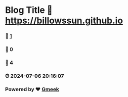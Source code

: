 # Blog Title :link: https://billowssun.github.io 
### :page_facing_up: [1](https://billowssun.github.io/tag.html) 
### :speech_balloon: 0 
### :hibiscus: 4 
### :alarm_clock: 2024-07-06 20:16:07 
### Powered by :heart: [Gmeek](https://github.com/Meekdai/Gmeek)
